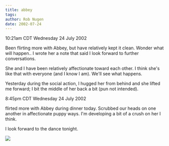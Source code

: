 ```yaml
---
title: abbey
tags: 
author: Rob Nugen
date: 2002-07-24
---
```


<p class=date>10:21am CDT Wednesday 24 July 2002</p>

<p>Been flirting more with Abbey, but have relatively kept it clean.
Wonder what will happen..  I wrote her a note that said I look forward
to further conversations.</p>

<p>She and I have been relatively affectionate toward each other.  I
think she's like that with everyone (and I know I am).  We'll see what
happens.</p>

<p>Yesterday during the social action, I hugged her from behind and
she lifted me forward; I bit the middle of her back a bit (pun not
intended).</p>

<p class=date>8:45pm CDT Wednesday 24 July 2002</p>

<p>flirted more with Abbey during dinner today.  Scrubbed our heads on
one another in affectionate puppy ways.  I'm developing a bit of a
crush on her I think.</p>

<p>I look forward to the dance tonight.</p>

<p><img src="/images/rob/wL-ROB.gif"/></p>
